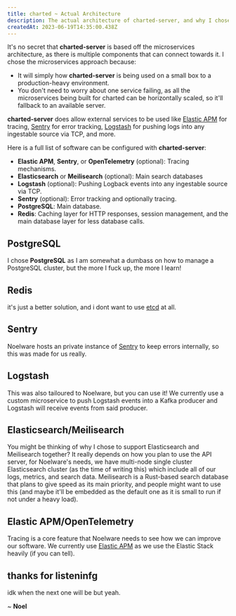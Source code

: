 ```yaml
---
title: charted ~ Actual Architecture
description: The actual architecture of charted-server, and why I chose it
createdAt: 2023-06-19T14:35:00.438Z
---
```


It's no secret that **charted-server** is based off the microservices architecture, as there is multiple components that can connect towards it. I chose the microservices approach because:

* It will simply how **charted-server** is being used on a small box to a production-heavy environment.
* You don't need to worry about one service failing, as all the microservices being built for charted can be horizontally scaled, so it'll fallback to an available server.

**charted-server** does allow external services to be used like [Elastic APM](https://elastic.co/products/apm) for tracing, [Sentry](https://sentry.io) for error tracking,
[Logstash](https://elastic.co/products/logstash) for pushing logs into any ingestable source via TCP, and more.

Here is a full list of software can be configured with **charted-server**:

* **Elastic APM**, **Sentry**, or **OpenTelemetry** (optional): Tracing mechanisms.
* **Elasticsearch** or **Meilisearch** (optional): Main search databases
* **Logstash** (optional): Pushing Logback events into any ingestable source via TCP.
* **Sentry** (optional): Error tracking and optionally tracing.
* **PostgreSQL**: Main database.
* **Redis**: Caching layer for HTTP responses, session management, and the main database layer for less database calls.

## PostgreSQL
I chose **PostgreSQL** as I am somewhat a dumbass on how to manage a PostgreSQL cluster, but the more I fuck up, the more I learn!

## Redis
it's just a better solution, and i dont want to use [etcd](https://etcd.io) at all.

## Sentry
Noelware hosts an private instance of [Sentry](https://sentry.io) to keep errors internally, so this was made for us really.

## Logstash
This was also tailoured to Noelware, but you can use it! We currently use a custom microservice to push Logstash events into a Kafka producer and Logstash will receive events from said producer.

## Elasticsearch/Meilisearch
You might be thinking of why I chose to support Elasticsearch and Meilisearch together? It really depends on how you plan to use the API server, for Noelware's needs, we have 
multi-node single cluster Elasticsearch cluster (as the time of writing this) which include all of our logs, metrics, and search data. Meilisearch is a Rust-based search database
that plans to give speed as its main priority, and people might want to use this (and maybe it'll be embedded as the default one as it is small to run if not under a heavy load).

## Elastic APM/OpenTelemetry
Tracing is a core feature that Noelware needs to see how we can improve our software. We currently use [Elastic APM](https://elastic.co/products/apm) as we use the Elastic Stack
heavily (if you can tell).

## thanks for listeninfg
idk when the next one will be but yeah.

~ **Noel**
